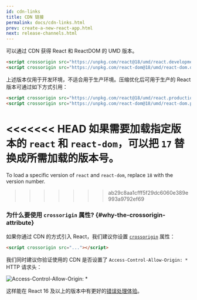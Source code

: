 ```yaml
---
id: cdn-links
title: CDN 链接
permalink: docs/cdn-links.html
prev: create-a-new-react-app.html
next: release-channels.html
---
```


可以通过 CDN 获得 React 和 ReactDOM 的 UMD 版本。

```html
<script crossorigin src="https://unpkg.com/react@18/umd/react.development.js"></script>
<script crossorigin src="https://unpkg.com/react-dom@18/umd/react-dom.development.js"></script>
```

上述版本仅用于开发环境，不适合用于生产环境。压缩优化后可用于生产的 React 版本可通过如下方式引用：

```html
<script crossorigin src="https://unpkg.com/react@18/umd/react.production.min.js"></script>
<script crossorigin src="https://unpkg.com/react-dom@18/umd/react-dom.production.min.js"></script>
```

<<<<<<< HEAD
如果需要加载指定版本的 `react` 和 `react-dom`，可以把 `17` 替换成所需加载的版本号。
=======
To load a specific version of `react` and `react-dom`, replace `18` with the version number.
>>>>>>> ab29c8aa1cfff5f29dc6060e389e993a9792ef69

### 为什么要使用 `crossorigin` 属性? {#why-the-crossorigin-attribute}

如果你通过 CDN 的方式引入 React，我们建议你设置 [`crossorigin`](https://developer.mozilla.org/en-US/docs/Web/HTML/CORS_settings_attributes) 属性：

```html
<script crossorigin src="..."></script>
```

我们同时建议你验证使用的 CDN 是否设置了 `Access-Control-Allow-Origin: *` HTTP 请求头：

![Access-Control-Allow-Origin: *](../images/docs/cdn-cors-header.png)

这样能在 React 16 及以上的版本中有更好的[错误处理体验](/blog/2017/07/26/error-handling-in-react-16.html)。
